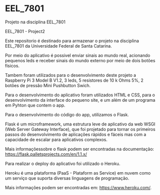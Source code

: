 # EEL_7801
Projeto na disciplina EEL_7801

EEL_7801 - Project2

Este repositorio é destinado para armazenar o projeto na disciplina EEL_7801 da Universidade Federal de Santa Catarina.

Por meio do aplicativo é possivel enviar sinais ao mundo real, acionando pequenos leds e receber sinais do mundo externo por meio de dois botões físicos. 

Tambem foram utilizados para o desenvolvimento deste projeto a Raspberry Pi 3 Model B V1.2, 3 leds, 5 resistores de 10 k Ohms 5%, 2 botões de pressão Mini Pushbutton Swich. 

Para o desenvolvimento do aplicativo foram utilizados HTML e CSS, para o desenvolvimento da interface do pequeno site, e um além de um programa em Pyhton que contem o app.

Para o desenvolvimento do código do app, utilizamos o Flask.

Flask é um microframework, uma estrutura leve de aplicativo da web WSGI (Web Server Gateway Interface), que foi projetado para tornar os primeiros passos do desenvolvimento de aplicações rápidos e fáceis mas com a capacidade de escalar para aplicativos complexos.

Mais informaçõessobre o flask podem ser encontradas na documentação: https://flask.palletsprojects.com/en/1.1.x/

Para realizar o deploy do aplicativo foi utilizado o Heroku.

Heroku é uma plataforma (PaaS - Plataform as Service) em nuvem como um serviço que suporta diversas linguagens de programação.

Mais informações podem ser encontradas em: https://www.heroku.com/. 


